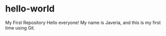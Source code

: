# hello-world
My First Repository
Hello everyone! My name is Javeria, and this is my first time using Git. 
